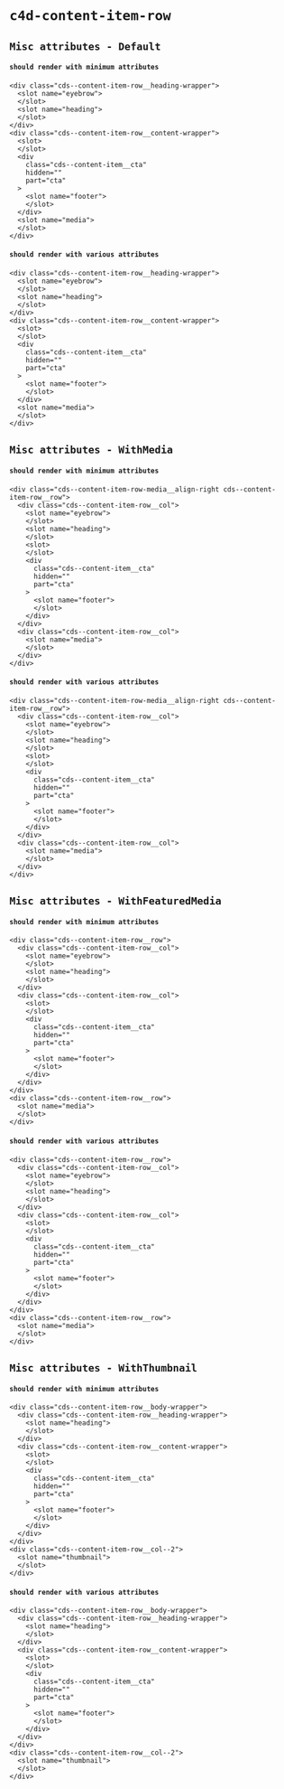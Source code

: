 # `c4d-content-item-row`

## `Misc attributes - Default`

####   `should render with minimum attributes`

```
<div class="cds--content-item-row__heading-wrapper">
  <slot name="eyebrow">
  </slot>
  <slot name="heading">
  </slot>
</div>
<div class="cds--content-item-row__content-wrapper">
  <slot>
  </slot>
  <div
    class="cds--content-item__cta"
    hidden=""
    part="cta"
  >
    <slot name="footer">
    </slot>
  </div>
  <slot name="media">
  </slot>
</div>

```

####   `should render with various attributes`

```
<div class="cds--content-item-row__heading-wrapper">
  <slot name="eyebrow">
  </slot>
  <slot name="heading">
  </slot>
</div>
<div class="cds--content-item-row__content-wrapper">
  <slot>
  </slot>
  <div
    class="cds--content-item__cta"
    hidden=""
    part="cta"
  >
    <slot name="footer">
    </slot>
  </div>
  <slot name="media">
  </slot>
</div>

```

## `Misc attributes - WithMedia`

####   `should render with minimum attributes`

```
<div class="cds--content-item-row-media__align-right cds--content-item-row__row">
  <div class="cds--content-item-row__col">
    <slot name="eyebrow">
    </slot>
    <slot name="heading">
    </slot>
    <slot>
    </slot>
    <div
      class="cds--content-item__cta"
      hidden=""
      part="cta"
    >
      <slot name="footer">
      </slot>
    </div>
  </div>
  <div class="cds--content-item-row__col">
    <slot name="media">
    </slot>
  </div>
</div>

```

####   `should render with various attributes`

```
<div class="cds--content-item-row-media__align-right cds--content-item-row__row">
  <div class="cds--content-item-row__col">
    <slot name="eyebrow">
    </slot>
    <slot name="heading">
    </slot>
    <slot>
    </slot>
    <div
      class="cds--content-item__cta"
      hidden=""
      part="cta"
    >
      <slot name="footer">
      </slot>
    </div>
  </div>
  <div class="cds--content-item-row__col">
    <slot name="media">
    </slot>
  </div>
</div>

```

## `Misc attributes - WithFeaturedMedia`

####   `should render with minimum attributes`

```
<div class="cds--content-item-row__row">
  <div class="cds--content-item-row__col">
    <slot name="eyebrow">
    </slot>
    <slot name="heading">
    </slot>
  </div>
  <div class="cds--content-item-row__col">
    <slot>
    </slot>
    <div
      class="cds--content-item__cta"
      hidden=""
      part="cta"
    >
      <slot name="footer">
      </slot>
    </div>
  </div>
</div>
<div class="cds--content-item-row__row">
  <slot name="media">
  </slot>
</div>

```

####   `should render with various attributes`

```
<div class="cds--content-item-row__row">
  <div class="cds--content-item-row__col">
    <slot name="eyebrow">
    </slot>
    <slot name="heading">
    </slot>
  </div>
  <div class="cds--content-item-row__col">
    <slot>
    </slot>
    <div
      class="cds--content-item__cta"
      hidden=""
      part="cta"
    >
      <slot name="footer">
      </slot>
    </div>
  </div>
</div>
<div class="cds--content-item-row__row">
  <slot name="media">
  </slot>
</div>

```

## `Misc attributes - WithThumbnail`

####   `should render with minimum attributes`

```
<div class="cds--content-item-row__body-wrapper">
  <div class="cds--content-item-row__heading-wrapper">
    <slot name="heading">
    </slot>
  </div>
  <div class="cds--content-item-row__content-wrapper">
    <slot>
    </slot>
    <div
      class="cds--content-item__cta"
      hidden=""
      part="cta"
    >
      <slot name="footer">
      </slot>
    </div>
  </div>
</div>
<div class="cds--content-item-row__col--2">
  <slot name="thumbnail">
  </slot>
</div>

```

####   `should render with various attributes`

```
<div class="cds--content-item-row__body-wrapper">
  <div class="cds--content-item-row__heading-wrapper">
    <slot name="heading">
    </slot>
  </div>
  <div class="cds--content-item-row__content-wrapper">
    <slot>
    </slot>
    <div
      class="cds--content-item__cta"
      hidden=""
      part="cta"
    >
      <slot name="footer">
      </slot>
    </div>
  </div>
</div>
<div class="cds--content-item-row__col--2">
  <slot name="thumbnail">
  </slot>
</div>

```


